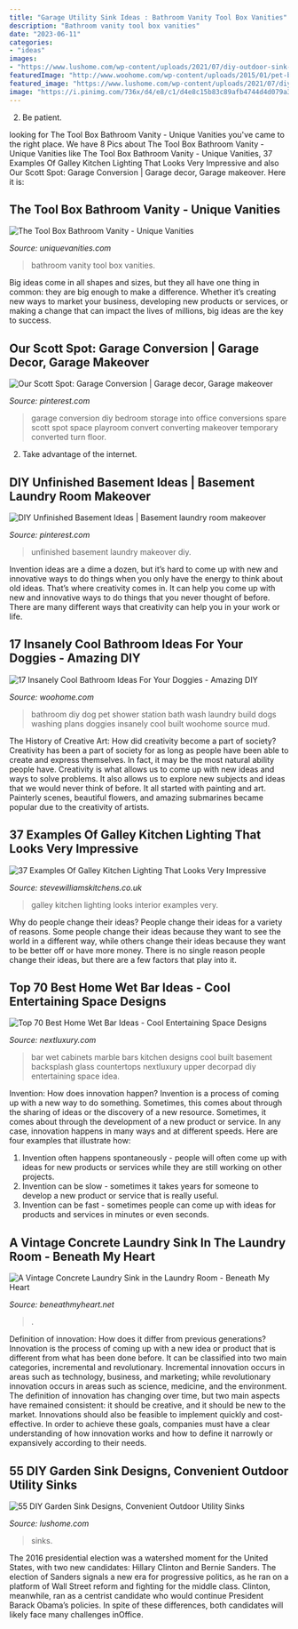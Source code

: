 ```yaml
---
title: "Garage Utility Sink Ideas : Bathroom Vanity Tool Box Vanities"
description: "Bathroom vanity tool box vanities"
date: "2023-06-11"
categories:
- "ideas"
images:
- "https://www.lushome.com/wp-content/uploads/2021/07/diy-outdoor-sink-design-ideas-13.jpg"
featuredImage: "http://www.woohome.com/wp-content/uploads/2015/01/pet-bathroom-ideas-woohome-13.jpg"
featured_image: "https://www.lushome.com/wp-content/uploads/2021/07/diy-outdoor-sink-design-ideas-13.jpg"
image: "https://i.pinimg.com/736x/d4/e8/c1/d4e8c15b83c89afb4744d4d079a32ad6--garage-room-conversion-garage-conversions.jpg"
---
```



2. Be patient.

	

		
looking for The Tool Box Bathroom Vanity - Unique Vanities you've came to the right place. We have 8 Pics about The Tool Box Bathroom Vanity - Unique Vanities like The Tool Box Bathroom Vanity - Unique Vanities, 37 Examples Of Galley Kitchen Lighting That Looks Very Impressive and also Our Scott Spot: Garage Conversion | Garage decor, Garage makeover. Here it is:
		
    
## The Tool Box Bathroom Vanity - Unique Vanities

<img loading=lazy src="https://www.uniquevanities.com/bathroom-vanity-blog/wp-content/uploads/2013/09/tool-224x300.jpg" onerror="this.onerror=null;this.src='https://tse4.mm.bing.net/th?id=OIP.ARxJInAMzacw_r--zybYsAAAAA&amp;pid=15.1';" alt="The Tool Box Bathroom Vanity - Unique Vanities">

_Source: uniquevanities.com_

>bathroom vanity tool box vanities. 

	

Big ideas come in all shapes and sizes, but they all have one thing in common: they are big enough to make a difference. Whether it’s creating new ways to market your business, developing new products or services, or making a change that can impact the lives of millions, big ideas are the key to success.

    
## Our Scott Spot: Garage Conversion | Garage Decor, Garage Makeover

<img loading=lazy src="https://i.pinimg.com/736x/d4/e8/c1/d4e8c15b83c89afb4744d4d079a32ad6--garage-room-conversion-garage-conversions.jpg" onerror="this.onerror=null;this.src='https://tse3.mm.bing.net/th?id=OIP.B82K1611fd6lIi6ioRhowgHaK9&amp;pid=15.1';" alt="Our Scott Spot: Garage Conversion | Garage decor, Garage makeover">

_Source: pinterest.com_

>garage conversion diy bedroom storage into office conversions spare scott spot space playroom convert converting makeover temporary converted turn floor. 

	

2. Take advantage of the internet.

    
## DIY Unfinished Basement Ideas | Basement Laundry Room Makeover

<img loading=lazy src="https://i.pinimg.com/736x/09/e1/94/09e1948c127d9ce2480493bde5c686e4.jpg" onerror="this.onerror=null;this.src='https://tse4.mm.bing.net/th?id=OIP.ZDJwDZ1YslGutAoS6-8vigHaLG&amp;pid=15.1';" alt="DIY Unfinished Basement Ideas | Basement laundry room makeover">

_Source: pinterest.com_

>unfinished basement laundry makeover diy. 

	

Invention ideas are a dime a dozen, but it’s hard to come up with new and innovative ways to do things when you only have the energy to think about old ideas. That’s where creativity comes in. It can help you come up with new and innovative ways to do things that you never thought of before. There are many different ways that creativity can help you in your work or life.

    
## 17 Insanely Cool Bathroom Ideas For Your Doggies - Amazing DIY

<img loading=lazy src="http://www.woohome.com/wp-content/uploads/2015/01/pet-bathroom-ideas-woohome-13.jpg" onerror="this.onerror=null;this.src='https://tse3.mm.bing.net/th?id=OIP.eOH9lJkgUd1togKCoT1S7AHaLH&amp;pid=15.1';" alt="17 Insanely Cool Bathroom Ideas For Your Doggies - Amazing DIY">

_Source: woohome.com_

>bathroom diy dog pet shower station bath wash laundry build dogs washing plans doggies insanely cool built woohome source mud. 

	

The History of Creative Art: How did creativity become a part of society?
Creativity has been a part of society for as long as people have been able to create and express themselves. In fact, it may be the most natural ability people have. Creativity is what allows us to come up with new ideas and ways to solve problems. It also allows us to explore new subjects and ideas that we would never think of before. It all started with painting and art. Painterly scenes, beautiful flowers, and amazing submarines became popular due to the creativity of artists.

    
## 37 Examples Of Galley Kitchen Lighting That Looks Very Impressive

<img loading=lazy src="http://www.stevewilliamskitchens.co.uk/wp-content/uploads/2016/12/32.jpg" onerror="this.onerror=null;this.src='https://tse4.mm.bing.net/th?id=OIP.TzjmXTlZcvrlQNWr3jYM4AHaJ4&amp;pid=15.1';" alt="37 Examples Of Galley Kitchen Lighting That Looks Very Impressive">

_Source: stevewilliamskitchens.co.uk_

>galley kitchen lighting looks interior examples very. 

	

Why do people change their ideas?
People change their ideas for a variety of reasons. Some people change their ideas because they want to see the world in a different way, while others change their ideas because they want to be better off or have more money. There is no single reason people change their ideas, but there are a few factors that play into it.

    
## Top 70 Best Home Wet Bar Ideas - Cool Entertaining Space Designs

<img loading=lazy src="http://nextluxury.com/wp-content/uploads/home-wet-bar-design-idea-inspiration.jpg" onerror="this.onerror=null;this.src='https://tse2.mm.bing.net/th?id=OIP.lUeJO8lCvPD9Y92EjxcePAAAAA&amp;pid=15.1';" alt="Top 70 Best Home Wet Bar Ideas - Cool Entertaining Space Designs">

_Source: nextluxury.com_

>bar wet cabinets marble bars kitchen designs cool built basement backsplash glass countertops nextluxury upper decorpad diy entertaining space idea. 

	

Invention: How does innovation happen?
Invention is a process of coming up with a new way to do something. Sometimes, this comes about through the sharing of ideas or the discovery of a new resource. Sometimes, it comes about through the development of a new product or service.
In any case, innovation happens in many ways and at different speeds. Here are four examples that illustrate how: 

1) Invention often happens spontaneously - people will often come up with ideas for new products or services while they are still working on other projects. 
2) Invention can be slow - sometimes it takes years for someone to develop a new product or service that is really useful. 
3) Invention can be fast - sometimes people can come up with ideas for products and services in minutes or even seconds.

    
## A Vintage Concrete Laundry Sink In The Laundry Room - Beneath My Heart

<img loading=lazy src="https://www.beneathmyheart.net/wp-content/uploads/2016/10/Picture040.jpg" onerror="this.onerror=null;this.src='https://tse2.mm.bing.net/th?id=OIP.OBCobPcdpewOeOzGEV4QCgHaLH&amp;pid=15.1';" alt="A Vintage Concrete Laundry Sink in the Laundry Room - Beneath My Heart">

_Source: beneathmyheart.net_

>. 

	

Definition of innovation: How does it differ from previous generations?
Innovation is the process of coming up with a new idea or product that is different from what has been done before. It can be classified into two main categories, incremental and revolutionary. Incremental innovation occurs in areas such as technology, business, and marketing; while revolutionary innovation occurs in areas such as science, medicine, and the environment. 
The definition of innovation has changing over time, but two main aspects have remained consistent: it should be creative, and it should be new to the market. Innovations should also be feasible to implement quickly and cost-effective. In order to achieve these goals, companies must have a clear understanding of how innovation works and how to define it narrowly or expansively according to their needs.

    
## 55 DIY Garden Sink Designs, Convenient Outdoor Utility Sinks

<img loading=lazy src="https://www.lushome.com/wp-content/uploads/2021/07/diy-outdoor-sink-design-ideas-13.jpg" onerror="this.onerror=null;this.src='https://tse4.mm.bing.net/th?id=OIP.YuT9l4GJNqwwyVhNt0IOjwHaHK&amp;pid=15.1';" alt="55 DIY Garden Sink Designs, Convenient Outdoor Utility Sinks">

_Source: lushome.com_

>sinks. 

	

The 2016 presidential election was a watershed moment for the United States, with two new candidates: Hillary Clinton and Bernie Sanders. The election of Sanders signals a new era for progressive politics, as he ran on a platform of Wall Street reform and fighting for the middle class. Clinton, meanwhile, ran as a centrist candidate who would continue President Barack Obama’s policies. In spite of these differences, both candidates will likely face many challenges inOffice.

